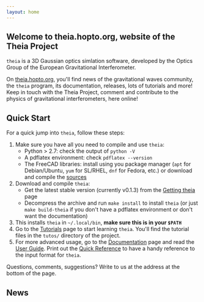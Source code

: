 ```yaml
---
layout: home
---
```



## Welcome to theia.hopto.org, website of the Theia Project

`theia` is a 3D Gaussian optics simlation software, developed by the Optics Group of the European Gravitational Interferometer.

On [theia.hopto.org](./index.html), you'll find news of the gravitational waves community, the `theia` program, its documentation, releases, lots of tutorials and more! Keep in touch with the Theia Project, comment and contribute to the physics of gravitational interferometers, here online!

## Quick Start

For a quick jump into `theia`, follow these steps:

1. Make sure you have all you need to compile and use `theia`:
    * Python > 2.7: check the output of `python -V`
    * A pdflatex environment: check `pdflatex --version`
    * The FreeCAD libraries: install using you package manager (`apt` for Debian/Ubuntu, `yum` for SL/RHEL, `dnf` for Fedora, etc.) or download and compile the [sources](https://www.freecadweb.org/wiki/index.php?title=Download)
2. Download and compile `theia`:
    * Get the latest stable version (currently v0.1.3) from the [Getting theia](releases/) page
    * Decompress the archive and run `make install` to install `theia` (or just `make build-theia` if you don't have a pdflatex environment or don't want the documentation)
3. This installs `theia` in `~/.local/bin`, **make sure this is in your `$PATH`**
4. Go to the [Tutorials](tutos/) page to start learning `theia`. You'll find the tutorial files in the `tutos/` directory of the project.
5. For more advanced usage, go to the [Documentation](docs/) page and read the [User Guide](docs/userguide.pdf). Print out the [Quick Reference](docs/quickref.pdf) to have a handy reference to the input format for `theia`.


Questions, comments, suggestions? Write to us at the address at the bottom of the page.

## News
